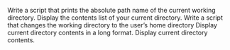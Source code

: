 Write a script that prints the absolute path name of the current working directory.
Display the contents list of your current directory.
Write a script that changes the working directory to the user’s home directory
Display current directory contents in a long format.
Display current directory contents.
